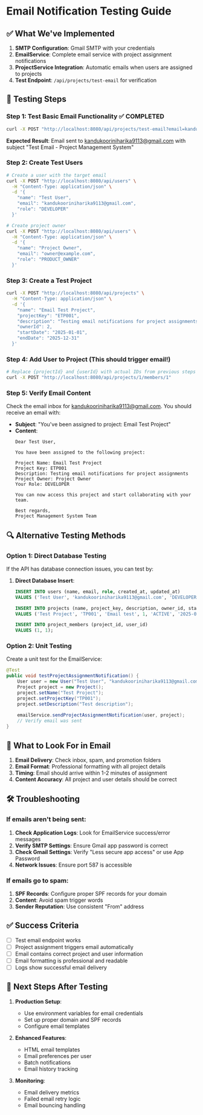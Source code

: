 # Email Notification Testing Guide

## ✅ What We've Implemented

1. **SMTP Configuration**: Gmail SMTP with your credentials
2. **EmailService**: Complete email service with project assignment notifications
3. **ProjectService Integration**: Automatic emails when users are assigned to projects
4. **Test Endpoint**: `/api/projects/test-email` for verification

## 🧪 Testing Steps

### Step 1: Test Basic Email Functionality ✅ COMPLETED
```bash
curl -X POST "http://localhost:8080/api/projects/test-email?email=kandukooriniharika9113@gmail.com"
```
**Expected Result**: Email sent to kandukooriniharika9113@gmail.com with subject "Test Email - Project Management System"

### Step 2: Create Test Users
```bash
# Create a user with the target email
curl -X POST "http://localhost:8080/api/users" \
  -H "Content-Type: application/json" \
  -d '{
    "name": "Test User",
    "email": "kandukooriniharika9113@gmail.com",
    "role": "DEVELOPER"
  }'

# Create project owner
curl -X POST "http://localhost:8080/api/users" \
  -H "Content-Type: application/json" \
  -d '{
    "name": "Project Owner",
    "email": "owner@example.com",
    "role": "PRODUCT_OWNER"
  }'
```

### Step 3: Create a Test Project
```bash
curl -X POST "http://localhost:8080/api/projects" \
  -H "Content-Type: application/json" \
  -d '{
    "name": "Email Test Project",
    "projectKey": "ETP001",
    "description": "Testing email notifications for project assignments",
    "ownerId": 2,
    "startDate": "2025-01-01",
    "endDate": "2025-12-31"
  }'
```

### Step 4: Add User to Project (This should trigger email!)
```bash
# Replace {projectId} and {userId} with actual IDs from previous steps
curl -X POST "http://localhost:8080/api/projects/1/members/1"
```

### Step 5: Verify Email Content
Check the email inbox for kandukooriniharika9113@gmail.com. You should receive an email with:

- **Subject**: "You've been assigned to project: Email Test Project"
- **Content**:
  ```
  Dear Test User,

  You have been assigned to the following project:

  Project Name: Email Test Project
  Project Key: ETP001
  Description: Testing email notifications for project assignments
  Project Owner: Project Owner
  Your Role: DEVELOPER

  You can now access this project and start collaborating with your team.

  Best regards,
  Project Management System Team
  ```

## 🔍 Alternative Testing Methods

### Option 1: Direct Database Testing
If the API has database connection issues, you can test by:

1. **Direct Database Insert**:
   ```sql
   INSERT INTO users (name, email, role, created_at, updated_at) 
   VALUES ('Test User', 'kandukooriniharika9113@gmail.com', 'DEVELOPER', NOW(), NOW());
   
   INSERT INTO projects (name, project_key, description, owner_id, status, start_date, end_date, created_at, updated_at)
   VALUES ('Test Project', 'TP001', 'Email test', 1, 'ACTIVE', '2025-01-01', '2025-12-31', NOW(), NOW());
   
   INSERT INTO project_members (project_id, user_id)
   VALUES (1, 1);
   ```

### Option 2: Unit Testing
Create a unit test for the EmailService:

```java
@Test
public void testProjectAssignmentNotification() {
    User user = new User("Test User", "kandukooriniharika9113@gmail.com", UserRole.DEVELOPER);
    Project project = new Project();
    project.setName("Test Project");
    project.setProjectKey("TP001");
    project.setDescription("Test description");
    
    emailService.sendProjectAssignmentNotification(user, project);
    // Verify email was sent
}
```

## 📧 What to Look For in Email

1. **Email Delivery**: Check inbox, spam, and promotion folders
2. **Email Format**: Professional formatting with all project details
3. **Timing**: Email should arrive within 1-2 minutes of assignment
4. **Content Accuracy**: All project and user details should be correct

## 🛠️ Troubleshooting

### If emails aren't being sent:
1. **Check Application Logs**: Look for EmailService success/error messages
2. **Verify SMTP Settings**: Ensure Gmail app password is correct
3. **Check Gmail Settings**: Verify "Less secure app access" or use App Password
4. **Network Issues**: Ensure port 587 is accessible

### If emails go to spam:
1. **SPF Records**: Configure proper SPF records for your domain
2. **Content**: Avoid spam trigger words
3. **Sender Reputation**: Use consistent "From" address

## ✅ Success Criteria

- [ ] Test email endpoint works
- [ ] Project assignment triggers email automatically
- [ ] Email contains correct project and user information
- [ ] Email formatting is professional and readable
- [ ] Logs show successful email delivery

## 🚀 Next Steps After Testing

1. **Production Setup**: 
   - Use environment variables for email credentials
   - Set up proper domain and SPF records
   - Configure email templates

2. **Enhanced Features**:
   - HTML email templates
   - Email preferences per user
   - Batch notifications
   - Email history tracking

3. **Monitoring**:
   - Email delivery metrics
   - Failed email retry logic
   - Email bouncing handling